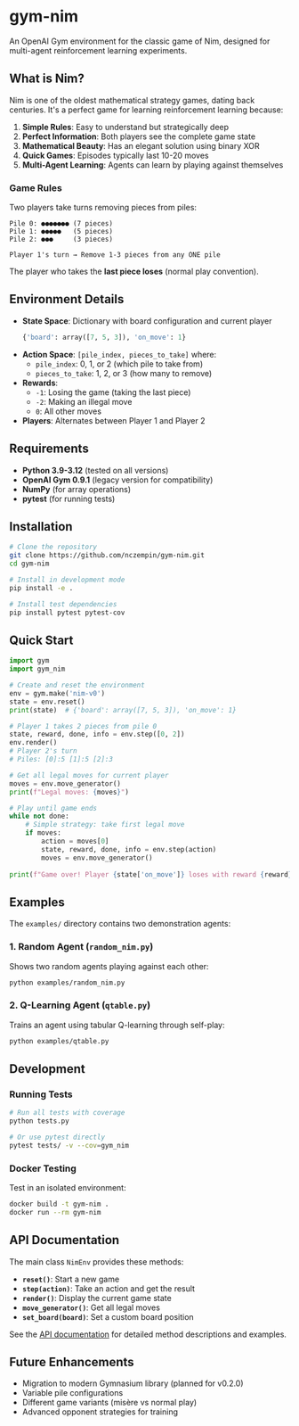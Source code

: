 # gym-nim

An OpenAI Gym environment for the classic game of Nim, designed for multi-agent reinforcement learning experiments.

## What is Nim?

Nim is one of the oldest mathematical strategy games, dating back centuries. It's a perfect game for learning reinforcement learning because:

1. **Simple Rules**: Easy to understand but strategically deep
2. **Perfect Information**: Both players see the complete game state
3. **Mathematical Beauty**: Has an elegant solution using binary XOR
4. **Quick Games**: Episodes typically last 10-20 moves
5. **Multi-Agent Learning**: Agents can learn by playing against themselves

### Game Rules

Two players take turns removing pieces from piles:

```
Pile 0: ●●●●●●● (7 pieces)
Pile 1: ●●●●●   (5 pieces)  
Pile 2: ●●●     (3 pieces)

Player 1's turn → Remove 1-3 pieces from any ONE pile
```

The player who takes the **last piece loses** (normal play convention).

## Environment Details

- **State Space**: Dictionary with board configuration and current player
  ```python
  {'board': array([7, 5, 3]), 'on_move': 1}
  ```
- **Action Space**: `[pile_index, pieces_to_take]` where:
  - `pile_index`: 0, 1, or 2 (which pile to take from)
  - `pieces_to_take`: 1, 2, or 3 (how many to remove)
- **Rewards**:
  - `-1`: Losing the game (taking the last piece)
  - `-2`: Making an illegal move
  - `0`: All other moves
- **Players**: Alternates between Player 1 and Player 2

## Requirements

- **Python 3.9-3.12** (tested on all versions)
- **OpenAI Gym 0.9.1** (legacy version for compatibility)
- **NumPy** (for array operations)
- **pytest** (for running tests)

## Installation

```bash
# Clone the repository
git clone https://github.com/nczempin/gym-nim.git
cd gym-nim

# Install in development mode
pip install -e .

# Install test dependencies
pip install pytest pytest-cov
```

## Quick Start

```python
import gym
import gym_nim

# Create and reset the environment
env = gym.make('nim-v0')
state = env.reset()
print(state)  # {'board': array([7, 5, 3]), 'on_move': 1}

# Player 1 takes 2 pieces from pile 0
state, reward, done, info = env.step([0, 2])
env.render()
# Player 2's turn
# Piles: [0]:5 [1]:5 [2]:3

# Get all legal moves for current player
moves = env.move_generator()
print(f"Legal moves: {moves}")

# Play until game ends
while not done:
    # Simple strategy: take first legal move
    if moves:
        action = moves[0]
        state, reward, done, info = env.step(action)
        moves = env.move_generator()
        
print(f"Game over! Player {state['on_move']} loses with reward {reward}")
```

## Examples

The `examples/` directory contains two demonstration agents:

### 1. Random Agent (`random_nim.py`)
Shows two random agents playing against each other:
```bash
python examples/random_nim.py
```

### 2. Q-Learning Agent (`qtable.py`)
Trains an agent using tabular Q-learning through self-play:
```bash
python examples/qtable.py
```

## Development

### Running Tests

```bash
# Run all tests with coverage
python tests.py

# Or use pytest directly
pytest tests/ -v --cov=gym_nim
```

### Docker Testing

Test in an isolated environment:
```bash
docker build -t gym-nim .
docker run --rm gym-nim
```

## API Documentation

The main class `NimEnv` provides these methods:

- **`reset()`**: Start a new game
- **`step(action)`**: Take an action and get the result
- **`render()`**: Display the current game state
- **`move_generator()`**: Get all legal moves
- **`set_board(board)`**: Set a custom board position

See the [API documentation](gym_nim/envs/nim_env.py) for detailed method descriptions and examples.

## Future Enhancements

- Migration to modern Gymnasium library (planned for v0.2.0)
- Variable pile configurations
- Different game variants (misère vs normal play)
- Advanced opponent strategies for training
